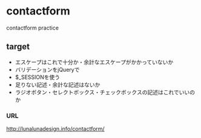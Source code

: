 # contactform
contactform practice

## target

- エスケープはこれで十分か・余計なエスケープがかかっていないか
- バリデーションをjQueryで
- $_SESSIONを使う
- 足りない記述・余計な記述はないか
- ラジオボタン・セレクトボックス・チェックボックスの記述はこれでいいのか

### URL
http://lunalunadesign.info/contactform/
